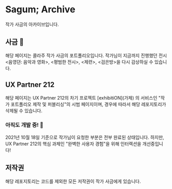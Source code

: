 # Sagum; Archive

작가 사금의 아카이브입니다.

## 사금 🎨

해당 페이지는 콜라주 작가 사금의 포트폴리오입니다.
작가님이 지금까지 진행했던 전시 <음영뎐: 음악과 영화>, <평범한 전시>, <제련>, <검은방>을 다시 감상하실 수 있습니다.

## UX Partner 212

해당 페이지는 UX Partner 212의 차기 프로젝트 \[exhibitiON\]\(가제\) 의 서비스인
"작가 포트폴리오 제작 및 퍼블리싱"의 시범 페이지이며, 경우에 따라서 해당 레포지토리가 삭제될 수 있습니다.

### 아직도 개발 중! 🚧

2021년 10월 18일 기준으로 작가님이 요청한 부분은 전부 완료된 상태입니다.
하지만, UX Partner 212의 핵심 과제인 "완벽한 사용자 경험"을 위해 인터렉션을 개선중입니다!

## 저작권

해당 레포지토리는 코드를 제외한 모든 저작권이 작가 사금에게 있습니다.
